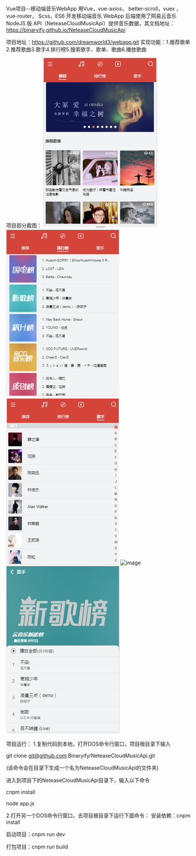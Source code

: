 Vue项目--移动端音乐WebApp
用Vue，vue-axios， better-scroll，vuex ，vue-router， Scss，ES6 开发移动端音乐 WebApp
后端使用了网易云音乐 NodeJS 版 API（NeteaseCloudMusicApi）提供音乐数据，其文档地址：https://binaryify.github.io/NeteaseCloudMusicApi

项目地址：https://github.com/dreamworld3/webapp.git
实现功能：1.推荐歌单2.推荐歌曲3.歌手4.排行榜5.搜索歌手、歌单、歌曲6.播放歌曲

项目部分截图：
![image](https://github.com/dreamworld3/webapp/blob/master/Screenshots/1.PNG)
![image](https://github.com/dreamworld3/webapp/blob/master/Screenshots/2.PNG)
![image](https://github.com/dreamworld3/webapp/blob/master/Screenshots/3.PNG)
![image](https://github.com/dreamworld3/webapp/blob/master/Screenshots/4.PNG)
![image](https://github.com/dreamworld3/webapp/blob/master/Screenshots/5.PNG)

项目运行：
1.复制代码到本地，打开DOS命令行窗口，项目根目录下输入

git clone git@github.com:Binaryify/NeteaseCloudMusicApi.git

(该命令会在目录下生成一个名为NeteaseCloudMusicApi的文件夹)


进入到项目下的NeteaseCloudMusicApi目录下，输入以下命令

cnpm install

node app.js


2.打开另一个DOS命令行窗口，去项目根目录下运行下面命令：
安装依赖：cnpm install

启动项目：cnpm run dev

打包项目：cnpm run build

